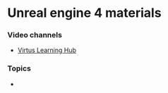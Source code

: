 # Unreal engine 4 materials

### Video channels

* [Virtus Learning Hub](https://www.youtube.com/user/VirtusEdu)

### Topics

*